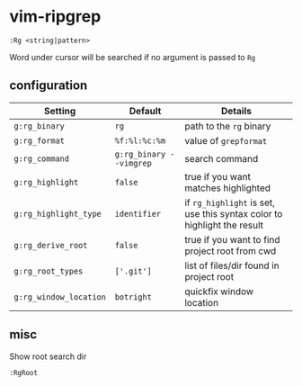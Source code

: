 # vim-ripgrep

```vim
:Rg <string|pattern>
```

Word under cursor will be searched if no argument is passed to `Rg`

## configuration


| Setting              | Default                   | Details
| ---------------------|---------------------------|----------
| `g:rg_binary`          | `rg`                        | path to the `rg` binary
| `g:rg_format`          | `%f:%l:%c:%m`               | value of `grepformat `
| `g:rg_command`         | `g:rg_binary --vimgrep`     | search command
| `g:rg_highlight`       | `false`                     | true if you want matches highlighted
| `g:rg_highlight_type`  | `identifier`                | if `rg_highlight` is set, use this syntax color to highlight the result
| `g:rg_derive_root`     | `false`                     | true if you want to find project root from cwd
| `g:rg_root_types`      | `['.git']`                  | list of files/dir found in project root
| `g:rg_window_location` | `botright`                  | quickfix window location
    
## misc

Show root search dir

```vim
:RgRoot
```
